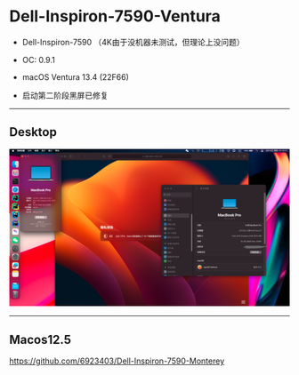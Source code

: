 # Dell-Inspiron-7590-Ventura

- Dell-Inspiron-7590 （4K由于没机器未测试，但理论上没问题）
 
- OC: 0.9.1
 
- macOS Ventura 13.4 (22F66)
 
- 启动第二阶段黑屏已修复

---

## Desktop

![dk](./img/dk.png)

---

## Macos12.5 

https://github.com/6923403/Dell-Inspiron-7590-Monterey
